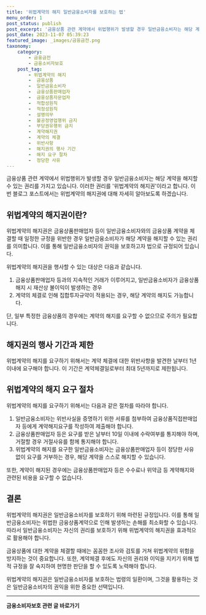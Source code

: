 ```yaml
---
title: '위법계약의 해지 일반금융소비자를 보호하는 법'
menu_order: 1
post_status: publish
post_excerpt: '금융상품 관련 계약에서 위법행위가 발생할 경우 일반금융소비자는 해당 계약을 해지할 수 있는 권리를 가지고 있습니다. 이러한 권리를  위법계약의 해지권 이라고 합니다. 이번 블로그 포스트에서는 위법계약의 해지권에 대해 자세히 알아보도록 하겠습니다.'
post_date: 2023-11-07 05:39:23
featured_image: _images/금융금전.png
taxonomy:
    category:
        - 금융금전
        - 금융소비자보호
    post_tag:
        - 위법계약의 해지
        -  금융상품
        -  일반금융소비자
        -  금융상품판매업자
        -  금융상품자문업자
        -  적합성원칙
        -  적정성원칙
        -  설명의무
        -  불공정영업행위 금지
        -  부당권유행위 금지
        -  계약해지권
        -  계약의 체결
        -  위반사항
        -  해지권의 행사 기간
        -  해지 요구 절차
        -  정당한 사유
---
```


금융상품 관련 계약에서 위법행위가 발생할 경우 일반금융소비자는 해당 계약을 해지할 수 있는 권리를 가지고 있습니다. 이러한 권리를 '위법계약의 해지권'이라고 합니다. 이번 블로그 포스트에서는 위법계약의 해지권에 대해 자세히 알아보도록 하겠습니다.

## 위법계약의 해지권이란?
위법계약의 해지권은 금융상품판매업자 등이 일반금융소비자와의 금융상품 계약을 체결할 때 일정한 규정을 위반한 경우 일반금융소비자가 해당 계약을 해지할 수 있는 권리를 의미합니다. 이를 통해 일반금융소비자의 권익을 보호하고자 법으로 규정되어 있습니다.

위법계약의 해지권을 행사할 수 있는 대상은 다음과 같습니다.

1. 금융상품판매업자 등과의 지속적인 거래가 이루어지고, 일반금융소비자가 금융상품 해지 시 재산상 불이익이 발생하는 경우
2. 계약의 체결로 인해 집합투자규약이 적용되는 경우, 해당 계약의 해지도 가능합니다.

단, 일부 특정한 금융상품의 경우에는 계약의 해지를 요구할 수 없으므로 주의가 필요합니다.

## 해지권의 행사 기간과 제한
위법계약의 해지를 요구하기 위해서는 계약 체결에 대한 위반사항을 발견한 날부터 1년 이내에 요구해야 합니다. 이 기간은 계약체결일로부터 최대 5년까지로 제한됩니다.

## 위법계약의 해지 요구 절차
위법계약의 해지를 요구하기 위해서는 다음과 같은 절차를 따라야 합니다.

1. 일반금융소비자는 위반사실을 증명하기 위한 서류를 첨부하여 금융상품직접판매업자 등에게 계약해지요구를 작성하여 제출해야 합니다.
2. 금융상품판매업자 등은 요구를 받은 날부터 10일 이내에 수락여부를 통지해야 하며, 거절할 경우 거절사유를 함께 통지해야 합니다.
3. 위법계약의 해지를 요구한 일반금융소비자는 금융상품판매업자 등이 정당한 사유 없이 요구를 거부하는 경우, 해당 계약을 스스로 해지할 수 있습니다.

또한, 계약이 해지된 경우에는 금융상품판매업자 등은 수수료나 위약금 등 계약해지와 관련된 비용을 요구할 수 없습니다.

## 결론
위법계약의 해지권은 일반금융소비자를 보호하기 위해 마련된 규정입니다. 이를 통해 일반금융소비자는 위법한 금융상품계약으로 인해 발생하는 손해를 최소화할 수 있습니다. 따라서 일반금융소비자는 자신의 권리를 보호하기 위해 위법계약의 해지권을 효과적으로 활용해야 합니다.

금융상품에 대한 계약을 체결할 때에는 꼼꼼한 조사와 검토를 거쳐 위법계약의 위험을 방지하는 것이 중요합니다. 또한, 계약체결 후에도 자신의 권리와 이익을 지키기 위해 법적 규정을 잘 숙지하여 현명한 판단을 할 수 있도록 노력해야 합니다.

위법계약의 해지권은 일반금융소비자를 보호하는 법령의 일환이며, 그것을 활용하는 것은 일반금융소비자의 권익을 위한 중요한 선택입니다.
<!-- wp:separator -->
<hr class="wp-block-separator has-alpha-channel-opacity"/>
<!-- /wp:separator -->

<!-- wp:group {"backgroundColor":"base","layout":{"type":"constrained"}} -->
<div class="wp-block-group has-base-background-color has-background"><!-- wp:paragraph {"align":"center","fontSize":"medium"} -->
<p class="has-text-align-center has-large-font-size"><strong>금융소비자보호 관련 글 바로가기</strong></p>
<!-- /wp:paragraph -->


<!-- wp:latest-posts {"categories":[{"id":12706,"count":19,"description":"","link":"https://uknowlaw.com/category/%ea%b8%88%ec%9c%b5%ec%86%8c%eb%b9%84%ec%9e%90%eb%b3%b4%ed%98%b8/","name":"금융소비자보호","slug":"금융소비자보호","taxonomy":"category","parent":0,"meta":[],"_links":{"self":[{"href":"https://uknowlaw.com/wp-json/wp/v2/categories/12706"}],"collection":[{"href":"https://uknowlaw.com/wp-json/wp/v2/categories"}],"about":[{"href":"https://uknowlaw.com/wp-json/wp/v2/taxonomies/category"}],"wp:post_type":[{"href":"https://uknowlaw.com/wp-json/wp/v2/posts?categories=12706"}],"curies":[{"name":"wp","href":"https://api.w.org/{rel}","templated":true}]}}],"postsToShow":100,"excerptLength":28,"postLayout":"grid","columns":2,"featuredImageAlign":"left","featuredImageSizeSlug":"large","fontSize":18px} /--></div>
<!-- /wp:group -->